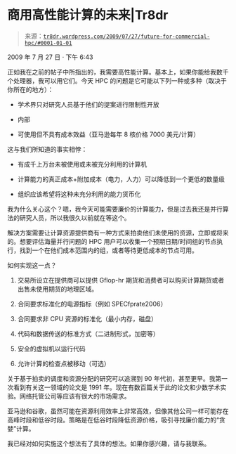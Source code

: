 <!--yml

类别：未分类

日期：2024 年 5 月 18 日 15:40:01

-->

# 商用高性能计算的未来|Tr8dr

> 来源：[`tr8dr.wordpress.com/2009/07/27/future-for-commercial-hpc/#0001-01-01`](https://tr8dr.wordpress.com/2009/07/27/future-for-commercial-hpc/#0001-01-01)

2009 年 7 月 27 日 · 下午 6:43

正如我在之前的帖子中所指出的，我需要高性能计算。基本上，如果你能给我数千个处理器，我可以用它们。今天 HPC 的问题是它可能以下列一种或多种（取决于你所在的地方）：

+   学术界只对研究人员基于他们的提案进行限制性开放

+   内部

+   可使用但不具有成本效益（亚马逊每年 8 核价格 7000 美元/计算）

这与我们所知道的事实相悖：

+   有成千上万台未被使用或未被充分利用的计算机

+   计算能力的真正成本+附加成本（电力，人力）可以降低到一个更低的数量级

+   组织应该希望将这种未充分利用的能力货币化

我为什么关心这个？嗯，我今天可能需要廉价的计算能力，但是过去我还是并行算法的研究人员，所以我很久以前就在等这个。

解决方案需要让计算资源提供商有一种方式来拍卖他们未使用的资源，立即或将来的。想要评估海量并行问题的 HPC 用户可以收集一个预期日期/时间组的节点执行，找到一个在他们成本范围内的组，或者等待更低成本的节点可用。

如何实现这一点？

1.  交易所设立在提供商可以提供 Gflop-hr 期货和消费者可以购买计算期货或者出售未使用期货的地理区域。

1.  合同要求标准化的电源指标（例如 SPECfprate2006）

1.  合同要求非 CPU 资源的标准化（最小内存，磁盘）

1.  代码和数据传送的标准方式（二进制形式，加密等）

1.  安全的虚拟机以运行代码

1.  允许计算的检查点被移动（可选）

关于基于拍卖的调度和资源分配的研究可以追溯到 90 年代初，甚至更早。我第一次看到有关这一领域的论文是 1991 年。现在有数百篇关于此的论文和少数学术实验。网络托管公司等应该有很大的市场需求。

亚马逊和谷歌，虽然可能在资源利用效率上非常高效，但像其他公司一样可能存在高峰时段和低谷时段。策略是在低谷时段降低资源价格，吸引寻找廉价能力的“贪婪”计算。

我已经对如何实施这个想法有了具体的想法。如果你感兴趣，请与我联系。
